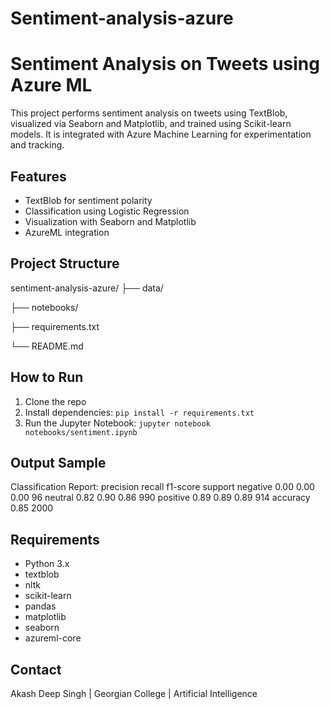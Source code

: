 # Sentiment-analysis-azure

# Sentiment Analysis on Tweets using Azure ML

This project performs sentiment analysis on tweets using TextBlob, visualized via Seaborn and Matplotlib, and trained using Scikit-learn models. It is integrated with Azure Machine Learning for experimentation and tracking.

##  Features
- TextBlob for sentiment polarity
- Classification using Logistic Regression
- Visualization with Seaborn and Matplotlib
- AzureML integration

## Project Structure
sentiment-analysis-azure/
├── data/

├── notebooks/

├── requirements.txt

└── README.md


## How to Run
1. Clone the repo
2. Install dependencies: `pip install -r requirements.txt`
3. Run the Jupyter Notebook: `jupyter notebook notebooks/sentiment.ipynb`

## Output Sample

Classification Report:
           precision    recall  f1-score   support
negative       0.00      0.00      0.00        96
 neutral       0.82      0.90      0.86       990
positive       0.89      0.89      0.89       914
accuracy                           0.85      2000

## Requirements
- Python 3.x
- textblob
- nltk
- scikit-learn
- pandas
- matplotlib
- seaborn
- azureml-core

## Contact
Akash Deep Singh | Georgian College | Artificial Intelligence
